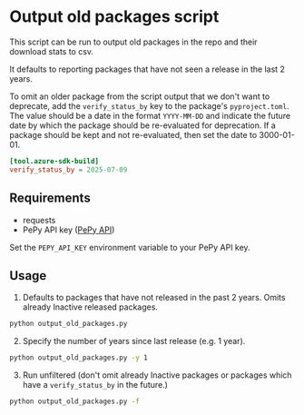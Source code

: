 # Output old packages script

This script can be run to output old packages in the repo and their download stats to csv.

It defaults to reporting packages that have not seen a release in the last 2 years.

To omit an older package from the script output that we don't want to deprecate, add the `verify_status_by` key to the package's `pyproject.toml`. The value should be a date in the format `YYYY-MM-DD` and indicate the future date by which the package should be re-evaluated for deprecation. If a package should be kept and not re-evaluated, then set the date to 3000-01-01.

```toml
[tool.azure-sdk-build]
verify_status_by = 2025-07-09
```

## Requirements

- requests
- PePy API key ([PePy API](https://www.pepy.tech/pepy-api))

Set the `PEPY_API_KEY` environment variable to your PePy API key.

## Usage

1. Defaults to packages that have not released in the past 2 years. Omits already Inactive released packages.

```bash
python output_old_packages.py
```

2. Specify the number of years since last release (e.g. 1 year).

```bash
python output_old_packages.py -y 1
```

3. Run unfiltered (don't omit already Inactive packages or packages which have a `verify_status_by` in the future.)

```bash
python output_old_packages.py -f
```

